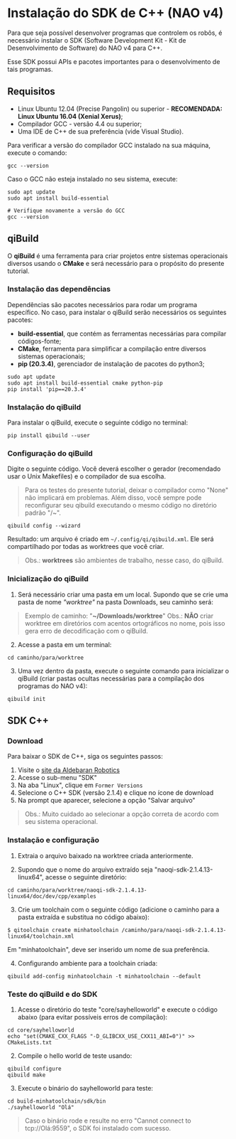 # Instalação do SDK de C++ (NAO v4)


Para que seja possível desenvolver programas que controlem os robôs, é necessário instalar o SDK (Software Development Kit - Kit de Desenvolvimento de Software) do NAO v4 para C++.

Esse SDK possui APIs e pacotes importantes para o desenvolvimento de tais programas. 

## Requisitos

- Linux Ubuntu 12.04 (Precise Pangolin) ou superior - **RECOMENDADA: Linux Ubuntu 16.04 (Xenial Xerus)**;
- Compilador GCC - versão 4.4 ou superior;
- Uma IDE de C++ de sua preferência (vide Visual Studio).
 
Para verificar a versão do compilador GCC instalado na sua máquina, execute o comando:

```
gcc --version
```

Caso o GCC não esteja instalado no seu sistema, execute:

```
sudo apt update
sudo apt install build-essential

# Verifique novamente a versão do GCC
gcc --version
```

## qiBuild

O **qiBuild** é uma ferramenta para criar projetos entre sistemas operacionais diversos usando o **CMake** e será necessário para o propósito do presente tutorial.

### Instalação das dependências

Dependências são pacotes necessários para rodar um programa específico. No caso, para instalar o qiBuild serão necessários os seguintes pacotes:

- **build-essential**, que contém as ferramentas necessárias para compilar códigos-fonte;
- **CMake**, ferramenta para simplificar a compilação entre diversos sistemas operacionais;
- **pip (20.3.4)**, gerenciador de instalação de pacotes do python3;

```
sudo apt update
sudo apt install build-essential cmake python-pip
pip install 'pip==20.3.4'
```

### Instalação do qiBuild

Para instalar o qiBuild, execute o seguinte código no terminal:

```
pip install qibuild --user
```

### Configuração do qiBuild

Digite o seguinte código. Você deverá escolher o gerador (recomendado usar o Unix Makefiles) e o compilador de sua escolha.

> Para os testes do presente tutorial, deixar o compilador como "None" não implicará em problemas. Além disso, você sempre pode reconfigurar seu qibuild executando o mesmo código no diretório padrão "/~".

```
qibuild config --wizard
```

Resultado: um arquivo é criado em `~/.config/qi/qibuild.xml`. Ele será compartilhado por todas as worktrees que você criar.

> Obs.: **worktrees** são ambientes de trabalho, nesse caso, do qiBuild.

### Inicialização do qiBuild

1. Será necessário criar uma pasta em um local. Supondo que se crie uma pasta de nome _"worktree"_ na pasta Downloads, seu caminho será:


> Exemplo de caminho: "**~/Downloads/worktree**"
> Obs.: **NÃO** criar worktree em diretórios com acentos ortográficos no nome, pois isso gera erro de decodificação com o qiBuild.


2. Acesse a pasta em um terminal:

```
cd caminho/para/worktree
```

3. Uma vez dentro da pasta, execute o seguinte comando para inicializar o qiBuild (criar pastas ocultas necessárias para a compilação dos programas do NAO v4):

```
qibuild init
```

## SDK C++

### Download

Para baixar o SDK de C++, siga os seguintes passos:

1. Visite o [site da Aldebaran Robotics](https://www.aldebaran.com/en/support/nao-6/downloads-softwares)
2. Acesse o sub-menu "SDK"
3. Na aba "Linux", clique em `Former Versions`
4. Selecione o C++ SDK (versão 2.1.4) e clique no ícone de download
5. Na prompt que aparecer, selecione a opção "Salvar arquivo"

> Obs.: Muito cuidado ao selecionar a opção correta de acordo com seu sistema operacional.

### Instalação e configuração

1. Extraia o arquivo baixado na worktree criada anteriormente.

2. Supondo que o nome do arquivo extraído seja "naoqi-sdk-2.1.4.13-linux64", acesse o seguinte diretório:

```
cd caminho/para/worktree/naoqi-sdk-2.1.4.13-linux64/doc/dev/cpp/examples
```

3. Crie um toolchain com o seguinte código (adicione o caminho para a pasta extraída e substitua no código abaixo):

```
$ qitoolchain create minhatoolchain /caminho/para/naoqi-sdk-2.1.4.13-linux64/toolchain.xml
```

Em "minhatoolchain", deve ser inserido um nome de sua preferência.

4. Configurando ambiente para a toolchain criada:

```
qibuild add-config minhatoolchain -t minhatoolchain --default
```

### Teste do qiBuild e do SDK

1. Acesse o diretório do teste "core/sayhelloworld" e execute o código abaixo (para evitar possíveis erros de compilação):

```
cd core/sayhelloworld
echo "set(CMAKE_CXX_FLAGS "-D_GLIBCXX_USE_CXX11_ABI=0")" >> CMakeLists.txt
```

2. Compile o hello world de teste usando:

```
qibuild configure
qibuild make
```

3. Execute o binário do sayhelloworld para teste:

```
cd build-minhatoolchain/sdk/bin
./sayhelloworld "Olá"
```

> Caso o binário rode e resulte no erro "Cannot connect to tcp://Olá:9559", o SDK foi instalado com sucesso.